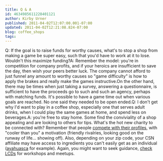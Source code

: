 ```yaml
---
title: Q & A
id: 4634985611228401121
author: Kirby Urner
published: 2011-04-02T12:07:00.001-07:00
updated: 2011-04-02T12:21:08.824-07:00
blog: coffee_shops
tags: 
---
```


Q:  If the goal is to raise funds for worthy causes, what's to stop a shop from making a game be super easy, such that you'd have to work at it to lose.  Wouldn't this maximize funding?A:  Remember the model:  you're in competition for company profits, and if your heroics are insufficient to save the day, then wish your peers better luck.  The company cannot afford to just funnel any amount to worthy causes so "game difficulty" is how to apply the brakes and really make the games instructive.On the other hand, there may be times when just taking a survey, answering a questionnaire, is sufficient to have the proceeds go to such and such an agency, perhaps with matching funds. It's possible to have a game time out when various goals are reached.  No one said they needed to be open ended.Q:  I don't get why I'd want to play in a coffee shop, especially one that serves adult drinks, when I could play the same games at home, and spend less on beverages.A:  you're free to stay home.  Some find the conviviality of a shop appealing and are looking to others for tips.  What's the hot new charity to be connected with?  Remember that people [compete with their profiles](http://coffeeshopsnet.blogspot.com/2009/05/self-promotion.html), with "cooler than you" a motivation (friendly rivalries, looking good on the runway of life... showing off).  Also, depending on your zip code, your CSN affiliate may have access to ingredients you can't easily get as an individual ([ayahuasca](http://mybizmo.blogspot.com/2011/04/ecumenical-ministries.html) for example).  Again, you might want to seek guidance, [check LCDs](http://coffeeshopsnet.blogspot.com/2010/04/smart-bar-lcds.html) for workshops and meetups.